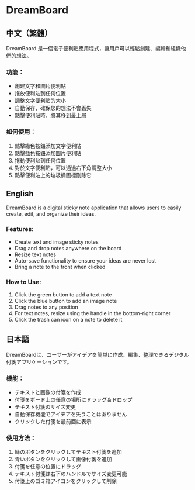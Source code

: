 # DreamBoard

## 中文（繁體）

DreamBoard 是一個電子便利貼應用程式，讓用戶可以輕鬆創建、編輯和組織他們的想法。

### 功能：
- 創建文字和圖片便利貼
- 拖放便利貼到任何位置
- 調整文字便利貼的大小
- 自動保存，確保您的想法不會丟失
- 點擊便利貼時，將其移到最上層

### 如何使用：
1. 點擊綠色按鈕添加文字便利貼
2. 點擊藍色按鈕添加圖片便利貼
3. 拖動便利貼到任何位置
4. 對於文字便利貼，可以通過右下角調整大小
5. 點擊便利貼上的垃圾桶圖標刪除它

## English

DreamBoard is a digital sticky note application that allows users to easily create, edit, and organize their ideas.

### Features:
- Create text and image sticky notes
- Drag and drop notes anywhere on the board
- Resize text notes
- Auto-save functionality to ensure your ideas are never lost
- Bring a note to the front when clicked

### How to Use:
1. Click the green button to add a text note
2. Click the blue button to add an image note
3. Drag notes to any position
4. For text notes, resize using the handle in the bottom-right corner
5. Click the trash can icon on a note to delete it

## 日本語

DreamBoardは、ユーザーがアイデアを簡単に作成、編集、整理できるデジタル付箋アプリケーションです。

### 機能：
- テキストと画像の付箋を作成
- 付箋をボード上の任意の場所にドラッグ＆ドロップ
- テキスト付箋のサイズ変更
- 自動保存機能でアイデアを失うことはありません
- クリックした付箋を最前面に表示

### 使用方法：
1. 緑のボタンをクリックしてテキスト付箋を追加
2. 青いボタンをクリックして画像付箋を追加
3. 付箋を任意の位置にドラッグ
4. テキスト付箋は右下のハンドルでサイズ変更可能
5. 付箋上のゴミ箱アイコンをクリックして削除